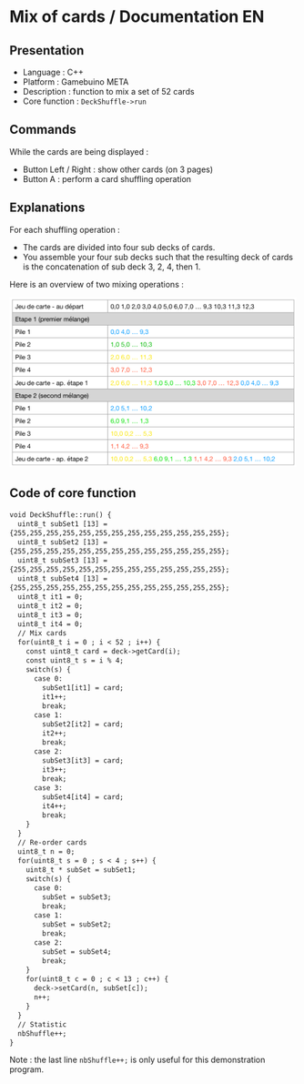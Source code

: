 
# Mix of cards / Documentation EN

## Presentation

* Language : C++
* Platform : Gamebuino META
* Description : function to mix a set of 52 cards
* Core function : `DeckShuffle->run`

## Commands

While the cards are being displayed :

* Button Left / Right : show other cards (on 3 pages)
* Button A : perform a card shuffling operation

## Explanations

For each shuffling operation :

* The cards are divided into four sub decks of cards.
* You assemble your four sub decks such that the resulting deck of cards is the concatenation of sub deck 3, 2, 4, then 1.

Here is an overview of two mixing operations :

![2 shuffling](img/mix_cards.png)

## Code of core function

```
void DeckShuffle::run() {
  uint8_t subSet1 [13] = {255,255,255,255,255,255,255,255,255,255,255,255,255};
  uint8_t subSet2 [13] = {255,255,255,255,255,255,255,255,255,255,255,255,255};
  uint8_t subSet3 [13] = {255,255,255,255,255,255,255,255,255,255,255,255,255};
  uint8_t subSet4 [13] = {255,255,255,255,255,255,255,255,255,255,255,255,255};
  uint8_t it1 = 0;
  uint8_t it2 = 0;
  uint8_t it3 = 0;
  uint8_t it4 = 0;
  // Mix cards
  for(uint8_t i = 0 ; i < 52 ; i++) {
    const uint8_t card = deck->getCard(i);
    const uint8_t s = i % 4;
    switch(s) {
      case 0:
        subSet1[it1] = card;
        it1++;
        break;
      case 1:
        subSet2[it2] = card;
        it2++;
        break;
      case 2:
        subSet3[it3] = card;
        it3++;
        break;
      case 3:
        subSet4[it4] = card;
        it4++;
        break;
    }
  }
  // Re-order cards
  uint8_t n = 0;
  for(uint8_t s = 0 ; s < 4 ; s++) {
    uint8_t * subSet = subSet1;
    switch(s) {
      case 0:
        subSet = subSet3;
        break;
      case 1:
        subSet = subSet2;
        break;
      case 2:
        subSet = subSet4;
        break;
    }
    for(uint8_t c = 0 ; c < 13 ; c++) {
      deck->setCard(n, subSet[c]);
      n++;
    }
  }
  // Statistic
  nbShuffle++;
}
```

Note : the last line `nbShuffle++;` is only useful for this demonstration program.
